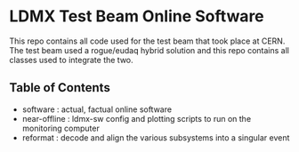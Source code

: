 # LDMX Test Beam Online Software

This repo contains all code used for the test beam that took place at CERN.  The test beam used a rogue/eudaq hybrid solution and this repo contains all classes used to integrate the two.

## Table of Contents
- software : actual, factual online software
- near-offline : ldmx-sw config and plotting scripts to run on the monitoring computer
- reformat : decode and align the various subsystems into a singular event
